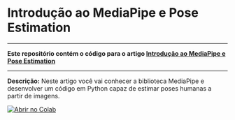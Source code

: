 # Introdução ao MediaPipe e Pose Estimation

---

**Este repositório contém o código para o artigo [Introdução ao MediaPipe e Pose Estimation](https://sigmoidal.ai/introducao-ao-mediapipe-e-pose-estimation?utm_source=github&utm_content=introducao-ao-mediapipe-e-pose-estimation)**

---

**Descrição:** Neste artigo você vai conhecer a biblioteca MediaPipe e desenvolver um código em Python capaz de estimar poses humanas a partir de imagens. 

[![Abrir no Colab](https://colab.research.google.com/assets/colab-badge.svg)](https://colab.research.google.com/drive/1P0SczisXwv6eQ8KpiXBbeN_wbuYz_i56?usp=sharing)
